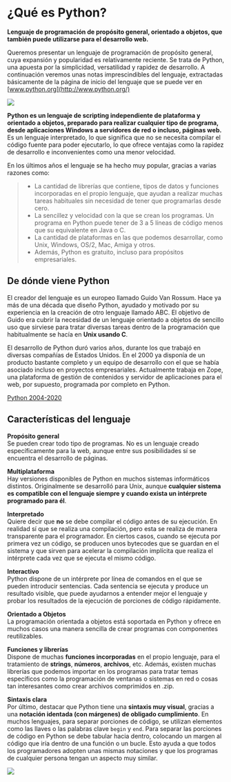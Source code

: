 # ¿Qué es Python?

**Lenguaje de programación de propósito general, orientado a objetos, que también puede utilizarse para el desarrollo web.**

Queremos presentar un lenguaje de programación de propósito general, cuya expansión y popularidad es relativamente reciente. Se trata de Python, una apuesta por la simplicidad, versatilidad y rapidez de desarrollo. A continuación veremos unas notas imprescindibles del lenguaje, extractadas básicamente de la página de inicio del lenguaje que se puede ver en  [www.python.org](http://www.python.org/)  
  
  ![](https://media.giphy.com/media/KAq5w47R9rmTuvWOWa/giphy.gif)


**Python es un lenguaje de scripting independiente de plataforma y orientado a objetos, preparado para realizar cualquier tipo de programa, desde aplicaciones Windows a servidores de red o incluso, páginas web.** Es un lenguaje interpretado, lo que significa que no se necesita compilar el código fuente para poder ejecutarlo, lo que ofrece ventajas como la rapidez de desarrollo e inconvenientes como una menor velocidad.  
  
En los últimos años el lenguaje se ha hecho muy popular, gracias a varias razones como:

>-   La cantidad de librerías que contiene, tipos de datos y funciones incorporadas en el propio lenguaje, que ayudan a realizar muchas tareas habituales sin necesidad de tener que programarlas desde cero.
>-   La sencillez y velocidad con la que se crean los programas. Un programa en Python puede tener de 3 a 5 líneas de código menos que su equivalente en Java o C.
>-   La cantidad de plataformas en las que podemos desarrollar, como Unix, Windows, OS/2, Mac, Amiga y otros.
>-   Además, Python es gratuito, incluso para propósitos empresariales.

## De dónde viene Python  
  
El creador del lenguaje es un europeo llamado Guido Van Rossum. Hace ya más de una década que diseño Python, ayudado y motivado por su experiencia en la creación de otro lenguaje llamado ABC. El objetivo de Guido era cubrir la necesidad de un lenguaje orientado a objetos de sencillo uso que sirviese para tratar diversas tareas dentro de la programación que habitualmente se hacía en **Unix usando C**.  
  
El desarrollo de Python duró varios años, durante los que trabajó en diversas compañías de Estados Unidos. En el 2000 ya disponía de un producto bastante completo y un equipo de desarrollo con el que se había asociado incluso en proyectos empresariales. Actualmente trabaja en Zope, una plataforma de gestión de contenidos y servidor de aplicaciones para el web, por supuesto, programada por completo en Python.  
 
[Python 2004-2020](https://www.youtube.com/watch?v=T4JkCkfvKwg)
 
## Características del lenguaje  
  
**Propósito general**  
Se pueden crear todo tipo de programas. No es un lenguaje creado específicamente para la web, aunque entre sus posibilidades sí se encuentra el desarrollo de páginas.  
  
**Multiplataforma**  
Hay versiones disponibles de Python en muchos sistemas informáticos distintos. Originalmente se desarrolló para Unix, aunque **cualquier sistema es compatible con el lenguaje siempre y cuando exista un intérprete programado para él**.  
  
**Interpretado**  
Quiere decir que **no** se debe compilar el código antes de su ejecución. En realidad sí que se realiza una compilación, pero esta se realiza de manera transparente para el programador. En ciertos casos, cuando se ejecuta por primera vez un código, se producen unos bytecodes que se guardan en el sistema y que sirven para acelerar la compilación implícita que realiza el intérprete cada vez que se ejecuta el mismo código.  
  
**Interactivo**  
Python dispone de un intérprete por línea de comandos en el que se pueden introducir sentencias. Cada sentencia se ejecuta y produce un resultado visible, que puede ayudarnos a entender mejor el lenguaje y probar los resultados de la ejecución de porciones de código rápidamente.  
  
**Orientado a Objetos**  
La programación orientada a objetos está soportada en Python y ofrece en muchos casos una manera sencilla de crear programas con componentes reutilizables.  
  
**Funciones y librerías**  
Dispone de muchas **funciones incorporadas** en el propio lenguaje, para el tratamiento de **strings**, **números**, **archivos**, etc. Además, existen muchas librerías que podemos importar en los programas para tratar temas específicos como la programación de ventanas o sistemas en red o cosas tan interesantes como crear archivos comprimidos en .zip.  
  
**Sintaxis clara**  
Por último, destacar que Python tiene una **sintaxis muy visual**, gracias a una **notación identada (con márgenes) de obligado cumplimiento**. En muchos lenguajes, para separar porciones de código, se utilizan elementos como las llaves o las palabras clave `begin` y `end`. Para separar las porciones de código en Python se debe tabular hacia dentro, colocando un margen al código que iría dentro de una función o un bucle. Esto ayuda a que todos los programadores adopten unas mismas notaciones y que los programas de cualquier persona tengan un aspecto muy similar.


![](https://qph.fs.quoracdn.net/main-qimg-b4d8dfe1de991041fdaf15df8549de93-c)

<!--stackedit_data:
eyJoaXN0b3J5IjpbLTE2NzQ5Njk4MjQsLTE5OTM0OTMwODQsMT
IzNDgwNTQ0MCwtMTY5MTQ1Njk3MiwtMTc0Njc1MzM5NCwtMjQ3
NDg0NTA2XX0=
-->